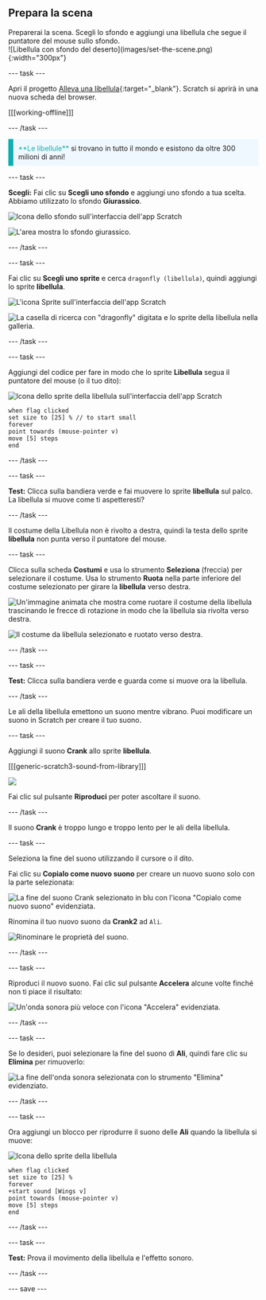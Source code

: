## Prepara la scena

<div style="display: flex; flex-wrap: wrap">
<div style="flex-basis: 200px; flex-grow: 1; margin-right: 15px;">
Preparerai la scena. Scegli lo sfondo e aggiungi una libellula che segue il puntatore del mouse sullo sfondo.
</div>
<div>
![Libellula con sfondo del deserto](images/set-the-scene.png){:width="300px"}
</div>
</div>

--- task ---

Apri il progetto [Alleva una libellula](https://scratch.mit.edu/projects/535695413/editor){:target="_blank"}. Scratch si aprirà in una nuova scheda del browser.

[[[working-offline]]]

--- /task ---

<p style="border-left: solid; border-width:10px; border-color: #0faeb0; background-color: aliceblue; padding: 10px;">
<span style="color: #0faeb0">**Le libellule**</span> si trovano in tutto il mondo e esistono da oltre 300 milioni di anni!</p>

--- task ---

**Scegli:** Fai clic su **Scegli uno sfondo** e aggiungi uno sfondo a tua scelta. Abbiamo utilizzato lo sfondo **Giurassico**.

![Icona dello sfondo sull'interfaccia dell'app Scratch](images/choose-backdrop-icon.png)

![L'area mostra lo sfondo giurassico.](images/Jurassic-backdrop.png)

--- /task ---

--- task ---

Fai clic su **Scegli uno sprite** e cerca `dragonfly (libellula)`, quindi aggiungi lo sprite **libellula**.

![L'icona Sprite sull'interfaccia dell'app Scratch](images/choose-sprite-icon.png)

![La casella di ricerca con "dragonfly" digitata e lo sprite della libellula nella galleria.](images/dragonfly-search.png)

--- /task ---

--- task ---

Aggiungi del codice per fare in modo che lo sprite **Libellula** segua il puntatore del mouse (o il tuo dito):

![Icona dello sprite della libellula sull'interfaccia dell'app Scratch](images/dragonfly-icon.png)

```blocks3
when flag clicked
set size to [25] % // to start small
forever
point towards (mouse-pointer v)
move [5] steps
end
```
--- /task ---

--- task ---

**Test:** Clicca sulla bandiera verde e fai muovere lo sprite **libellula** sul palco. La libellula si muove come ti aspetteresti?

--- /task ---

Il costume della Libellula non è rivolto a destra, quindi la testa dello sprite **libellula** non punta verso il puntatore del mouse.

--- task ---

Clicca sulla scheda **Costumi** e usa lo strumento **Seleziona** (freccia) per selezionare il costume. Usa lo strumento **Ruota** nella parte inferiore del costume selezionato per girare la **libellula** verso destra.

![Un'immagine animata che mostra come ruotare il costume della libellula trascinando le frecce di rotazione in modo che la libellula sia rivolta verso destra.](images/rotated-costume.gif)

![Il costume da libellula selezionato e ruotato verso destra.](images/rotated-costume.png)

--- /task ---

--- task ---

**Test:** Clicca sulla bandiera verde e guarda come si muove ora la libellula.

--- /task ---

Le ali della libellula emettono un suono mentre vibrano. Puoi modificare un suono in Scratch per creare il tuo suono.

--- task ---

Aggiungi il suono **Crank** allo sprite **libellula**.

[[[generic-scratch3-sound-from-library]]]

![](images/crank-sound-editor.png)

Fai clic sul pulsante **Riproduci** per poter ascoltare il suono.

--- /task ---

Il suono **Crank** è troppo lungo e troppo lento per le ali della libellula.

--- task ---

Seleziona la fine del suono utilizzando il cursore o il dito.

Fai clic su **Copialo come nuovo suono** per creare un nuovo suono solo con la parte selezionata:

![La fine del suono Crank selezionato in blu con l'icona "Copialo come nuovo suono" evidenziata.](images/crank-copy-end.png)

Rinomina il tuo nuovo suono da **Crank2** ad `Ali`.

![Rinominare le proprietà del suono.](images/crank-wings-sound.png)

--- /task ---

--- task ---

Riproduci il nuovo suono. Fai clic sul pulsante **Accelera** alcune volte finché non ti piace il risultato:

![Un'onda sonora più veloce con l'icona "Accelera" evidenziata.](images/wings-faster.png)

--- /task ---

--- task ---

Se lo desideri, puoi selezionare la fine del suono di **Ali**, quindi fare clic su **Elimina** per rimuoverlo:

![La fine dell'onda sonora selezionata con lo strumento "Elimina" evidenziato.](images/wings-shorter.png)

--- /task ---

--- task ---

Ora aggiungi un blocco per riprodurre il suono delle **Ali** quando la libellula si muove:

![Icona dello sprite della libellula](images/dragonfly-icon.png)

```blocks3
when flag clicked
set size to [25] %
forever
+start sound [Wings v]
point towards (mouse-pointer v)
move [5] steps
end
```
--- /task ---

--- task ---

**Test:** Prova il movimento della libellula e l'effetto sonoro.

--- /task ---

--- save ---

